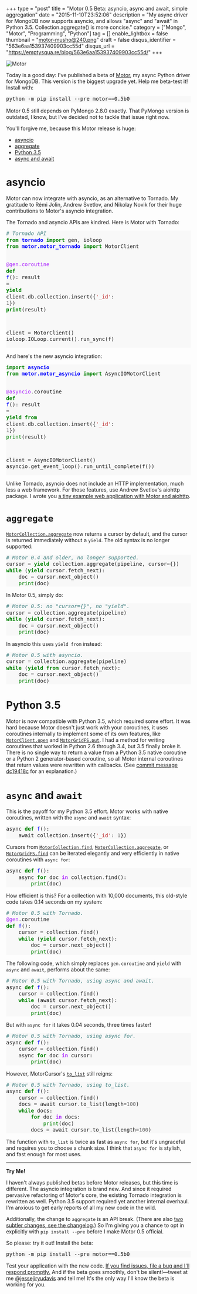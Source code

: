 +++
type = "post"
title = "Motor 0.5 Beta: asyncio, async and await, simple aggregation"
date = "2015-11-10T23:52:06"
description = "My async driver for MongoDB now supports asyncio, and allows \"async\" and \"await\" in Python 3.5. Collection.aggregate() is more concise."
category = ["Mongo", "Motor", "Programming", "Python"]
tag = []
enable_lightbox = false
thumbnail = "motor-musho@240.png"
draft = false
disqus_identifier = "563e6aa153937409903cc55d"
disqus_url = "https://emptysqua.re/blog/563e6aa153937409903cc55d/"
+++

<p><img style="display:block; margin-left:auto; margin-right:auto;" src="motor-musho.png" alt="Motor" title="motor-musho.png" border="0" /></p>
<p>Today is a good day: I've published a beta of <a href="http://motor.readthedocs.org/en/stable/">Motor</a>, my async Python driver for MongoDB. This version is the biggest upgrade yet. Help me beta-test it! Install with:</p>
<div class="codehilite" style="background: #f8f8f8"><pre style="line-height: 125%">python -m pip install --pre motor==0.5b0
</pre></div>


<p>Motor 0.5 still depends on PyMongo 2.8.0 exactly. That PyMongo version is outdated, I know, but I've decided not to tackle that issue right now.</p>
<p>You'll forgive me, because this Motor release is huge:</p>
<div class="toc">
<ul>
<li><a href="#asyncio">asyncio</a></li>
<li><a href="#aggregate">aggregate</a></li>
<li><a href="#python-35">Python 3.5</a></li>
<li><a href="#async-and-await">async and await</a></li>
</ul>
</div>
<h1 id="asyncio">asyncio</h1>
<p>Motor can now integrate with asyncio, as an alternative to Tornado. My gratitude
to R&eacute;mi Jolin, Andrew Svetlov, and Nikolay Novik for their huge contributions to
Motor's asyncio integration.</p>
<p>The Tornado and asyncio APIs are kindred. Here is Motor with Tornado:</p>
<div class="codehilite" style="background: #f8f8f8"><pre style="line-height: 125%"><span style="color: #408080; font-style: italic"># Tornado API</span>
<span style="color: #008000; font-weight: bold">from</span> <span style="color: #0000FF; font-weight: bold">tornado</span> <span style="color: #008000; font-weight: bold">import</span> gen, ioloop
<span style="color: #008000; font-weight: bold">from</span> <span style="color: #0000FF; font-weight: bold">motor.motor_tornado</span> <span style="color: #008000; font-weight: bold">import</span> MotorClient

<span style="color: #AA22FF">@gen.coroutine</span>
<span style="color: #008000; font-weight: bold">def</span> <span style="color: #0000FF">f</span>():
    result <span style="color: #666666">=</span> <span style="color: #008000; font-weight: bold">yield</span> client<span style="color: #666666">.</span>db<span style="color: #666666">.</span>collection<span style="color: #666666">.</span>insert({<span style="color: #BA2121">&#39;_id&#39;</span>: <span style="color: #666666">1</span>})
    <span style="color: #008000; font-weight: bold">print</span>(result)

client <span style="color: #666666">=</span> MotorClient()
ioloop<span style="color: #666666">.</span>IOLoop<span style="color: #666666">.</span>current()<span style="color: #666666">.</span>run_sync(f)
</pre></div>


<p>And here's the new asyncio integration:</p>
<div class="codehilite" style="background: #f8f8f8"><pre style="line-height: 125%"><span style="color: #008000; font-weight: bold">import</span> <span style="color: #0000FF; font-weight: bold">asyncio</span>
<span style="color: #008000; font-weight: bold">from</span> <span style="color: #0000FF; font-weight: bold">motor.motor_asyncio</span> <span style="color: #008000; font-weight: bold">import</span> AsyncIOMotorClient

<span style="color: #AA22FF">@asyncio</span><span style="color: #666666">.</span>coroutine
<span style="color: #008000; font-weight: bold">def</span> <span style="color: #0000FF">f</span>():
    result <span style="color: #666666">=</span> <span style="color: #008000; font-weight: bold">yield from</span> client<span style="color: #666666">.</span>db<span style="color: #666666">.</span>collection<span style="color: #666666">.</span>insert({<span style="color: #BA2121">&#39;_id&#39;</span>: <span style="color: #666666">1</span>})
    <span style="color: #008000">print</span>(result)

client <span style="color: #666666">=</span> AsyncIOMotorClient()
asyncio<span style="color: #666666">.</span>get_event_loop()<span style="color: #666666">.</span>run_until_complete(f())
</pre></div>


<p>Unlike Tornado, asyncio does not include an HTTP implementation, much less a web framework. For those features, use Andrew Svetlov's aiohttp package. I wrote you <a href="http://motor.readthedocs.org/en/latest/tutorial-asyncio.html#a-web-application-with-aiohttp">a tiny example web application with Motor and aiohttp</a>.</p>
<h1 id="aggregate"><code>aggregate</code></h1>
<p><a href="http://motor.readthedocs.org/en/latest/api/motor_collection.html#motor.motor_tornado.MotorCollection.aggregate"><code>MotorCollection.aggregate</code></a> now returns a cursor by default, and the cursor
is returned immediately without a <code>yield</code>. The old syntax is no longer
supported:</p>
<div class="codehilite" style="background: #f8f8f8"><pre style="line-height: 125%"><span style="color: #408080; font-style: italic"># Motor 0.4 and older, no longer supported.</span>
cursor <span style="color: #666666">=</span> <span style="color: #008000; font-weight: bold">yield</span> collection<span style="color: #666666">.</span>aggregate(pipeline, cursor<span style="color: #666666">=</span>{})
<span style="color: #008000; font-weight: bold">while</span> (<span style="color: #008000; font-weight: bold">yield</span> cursor<span style="color: #666666">.</span>fetch_next):
    doc <span style="color: #666666">=</span> cursor<span style="color: #666666">.</span>next_object()
    <span style="color: #008000">print</span>(doc)
</pre></div>


<p>In Motor 0.5, simply do:</p>
<div class="codehilite" style="background: #f8f8f8"><pre style="line-height: 125%"><span style="color: #408080; font-style: italic"># Motor 0.5: no &quot;cursor={}&quot;, no &quot;yield&quot;.</span>
cursor <span style="color: #666666">=</span> collection<span style="color: #666666">.</span>aggregate(pipeline)
<span style="color: #008000; font-weight: bold">while</span> (<span style="color: #008000; font-weight: bold">yield</span> cursor<span style="color: #666666">.</span>fetch_next):
    doc <span style="color: #666666">=</span> cursor<span style="color: #666666">.</span>next_object()
    <span style="color: #008000">print</span>(doc)
</pre></div>


<p>In asyncio this uses <code>yield from</code> instead:</p>
<div class="codehilite" style="background: #f8f8f8"><pre style="line-height: 125%"><span style="color: #408080; font-style: italic"># Motor 0.5 with asyncio.</span>
cursor <span style="color: #666666">=</span> collection<span style="color: #666666">.</span>aggregate(pipeline)
<span style="color: #008000; font-weight: bold">while</span> (<span style="color: #008000; font-weight: bold">yield from</span> cursor<span style="color: #666666">.</span>fetch_next):
    doc <span style="color: #666666">=</span> cursor<span style="color: #666666">.</span>next_object()
    <span style="color: #008000">print</span>(doc)
</pre></div>


<h1 id="python-35">Python 3.5</h1>
<p>Motor is now compatible with Python 3.5, which required some effort.
It was hard because Motor doesn't just work with your coroutines, it uses coroutines internally to implement
some of its own features, like <a href="http://motor.readthedocs.org/en/latest/api/motor_client.html#motor.motor_tornado.MotorClient.open"><code>MotorClient.open</code></a> and <a href="http://motor.readthedocs.org/en/latest/api/gridfs.html#motor.motor_tornado.MotorGridFS.put"><code>MotorGridFS.put</code></a>. I had a method for writing coroutines that worked in Python 2.6 through 3.4, but 3.5 finally broke it. There is no single way to return a value from a Python 3.5 native coroutine
or a Python 2 generator-based coroutine, so all Motor internal coroutines that
return values were rewritten with callbacks. (See <a href="https://github.com/mongodb/motor/commit/dc19418c">commit message dc19418c</a> for an explanation.)</p>
<h1 id="async-and-await"><code>async</code> and <code>await</code></h1>
<p>This is the payoff for my Python 3.5 effort. Motor works with native coroutines, written with the <code>async</code> and
<code>await</code> syntax:</p>
<div class="codehilite" style="background: #f8f8f8"><pre style="line-height: 125%">async <span style="color: #008000; font-weight: bold">def</span> <span style="color: #0000FF">f</span>():
    await collection<span style="color: #666666">.</span>insert({<span style="color: #BA2121">&#39;_id&#39;</span>: <span style="color: #666666">1</span>})
</pre></div>


<p>Cursors from <a href="http://motor.readthedocs.org/en/latest/api/motor_collection.html#motor.motor_tornado.MotorCollection.find"><code>MotorCollection.find</code></a>, <a href="http://motor.readthedocs.org/en/latest/api/motor_collection.html#motor.motor_tornado.MotorCollection.aggregate"><code>MotorCollection.aggregate</code></a>, or
<a href="http://motor.readthedocs.org/en/latest/api/gridfs.html#motor.motor_tornado.MotorGridFS.find"><code>MotorGridFS.find</code></a> can be iterated elegantly and very efficiently in native
coroutines with <code>async for</code>:</p>
<div class="codehilite" style="background: #f8f8f8"><pre style="line-height: 125%">async <span style="color: #008000; font-weight: bold">def</span> <span style="color: #0000FF">f</span>():
    async <span style="color: #008000; font-weight: bold">for</span> doc <span style="color: #AA22FF; font-weight: bold">in</span> collection<span style="color: #666666">.</span>find():
        <span style="color: #008000">print</span>(doc)
</pre></div>


<p>How efficient is this? For a collection with 10,000 documents, this old-style code takes 0.14 seconds on my system:</p>
<div class="codehilite" style="background: #f8f8f8"><pre style="line-height: 125%"><span style="color: #408080; font-style: italic"># Motor 0.5 with Tornado.</span>
<span style="color: #AA22FF">@gen</span><span style="color: #666666">.</span>coroutine
<span style="color: #008000; font-weight: bold">def</span> <span style="color: #0000FF">f</span>():
    cursor <span style="color: #666666">=</span> collection<span style="color: #666666">.</span>find()
    <span style="color: #008000; font-weight: bold">while</span> (<span style="color: #008000; font-weight: bold">yield</span> cursor<span style="color: #666666">.</span>fetch_next):
        doc <span style="color: #666666">=</span> cursor<span style="color: #666666">.</span>next_object()
        <span style="color: #008000">print</span>(doc)
</pre></div>


<p>The following code, which simply replaces <code>gen.coroutine</code> and <code>yield</code> with <code>async</code> and <code>await</code>, performs about the same:</p>
<div class="codehilite" style="background: #f8f8f8"><pre style="line-height: 125%"><span style="color: #408080; font-style: italic"># Motor 0.5 with Tornado, using async and await.</span>
async <span style="color: #008000; font-weight: bold">def</span> <span style="color: #0000FF">f</span>():
    cursor <span style="color: #666666">=</span> collection<span style="color: #666666">.</span>find()
    <span style="color: #008000; font-weight: bold">while</span> (await cursor<span style="color: #666666">.</span>fetch_next):
        doc <span style="color: #666666">=</span> cursor<span style="color: #666666">.</span>next_object()
        <span style="color: #008000">print</span>(doc)
</pre></div>


<p>But with <code>async for</code> it takes 0.04 seconds, three times faster!</p>
<div class="codehilite" style="background: #f8f8f8"><pre style="line-height: 125%"><span style="color: #408080; font-style: italic"># Motor 0.5 with Tornado, using async for.</span>
async <span style="color: #008000; font-weight: bold">def</span> <span style="color: #0000FF">f</span>():
    cursor <span style="color: #666666">=</span> collection<span style="color: #666666">.</span>find()
    async <span style="color: #008000; font-weight: bold">for</span> doc <span style="color: #AA22FF; font-weight: bold">in</span> cursor:
        <span style="color: #008000">print</span>(doc)
</pre></div>


<p>However, MotorCursor's <a href="http://motor.readthedocs.org/en/latest/api/motor_cursor.html#motor.motor_tornado.MotorCursor.to_list"><code>to_list</code></a> still reigns:</p>
<div class="codehilite" style="background: #f8f8f8"><pre style="line-height: 125%"><span style="color: #408080; font-style: italic"># Motor 0.5 with Tornado, using to_list.</span>
async <span style="color: #008000; font-weight: bold">def</span> <span style="color: #0000FF">f</span>():
    cursor <span style="color: #666666">=</span> collection<span style="color: #666666">.</span>find()
    docs <span style="color: #666666">=</span> await cursor<span style="color: #666666">.</span>to_list(length<span style="color: #666666">=100</span>)
    <span style="color: #008000; font-weight: bold">while</span> docs:
        <span style="color: #008000; font-weight: bold">for</span> doc <span style="color: #AA22FF; font-weight: bold">in</span> docs:
            <span style="color: #008000">print</span>(doc)
        docs <span style="color: #666666">=</span> await cursor<span style="color: #666666">.</span>to_list(length<span style="color: #666666">=100</span>)
</pre></div>


<p>The function with <code>to_list</code> is twice as fast as <code>async for</code>, but it's ungraceful and requires you to choose a chunk size. I think that <code>async for</code> is stylish, and fast enough for most uses.</p>
<hr />
<p><strong>Try Me!</strong></p>
<p>I haven't always published betas before Motor releases, but this time is different. The asyncio integration is brand new. And since it required pervasive refactoring of Motor's core, the existing Tornado integration is rewritten as well. Python 3.5 support required yet another internal overhaul. I'm anxious to get early reports of all my new code in the wild.</p>
<p>Additionally, the change to <code>aggregate</code> is an API break. (There are also <a href="http://motor.readthedocs.org/en/latest/changelog.html">two subtler changes, see the changelog</a>.) So I'm giving you a chance to opt in explicitly with <code>pip install --pre</code> before I make Motor 0.5 official.</p>
<p>So please: try it out! Install the beta:</p>
<div class="codehilite" style="background: #f8f8f8"><pre style="line-height: 125%">python -m pip install --pre motor==0.5b0
</pre></div>


<p>Test your application with the new code. <a href="https://jira.mongodb.org/browse/MOTOR/">If you find issues, file a bug and I'll respond promptly.</a> And if the beta goes smoothly, don't be silent!&mdash;tweet at me <a href="https://twitter.com/jessejiryudavis">@jessejiryudavis</a> and tell me! It's the only way I'll know the beta is working for you.</p>
